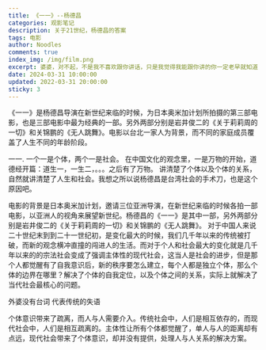 ```yaml
---
title: 《一一》--杨德昌
categories: 观影笔记
description: 关于21世纪，杨德昌的答案
tags: 电影
author: Noodles
comments: true
index_img: /img/film.png
excerpt: 婆婆，对不起，不是我不喜欢跟你讲话，只是我觉得我能跟你讲的你一定老早就知道了。不然，你就不会每次都叫我“听话”。就像他们都说你走了，你也没有告诉我你去了哪里，所以，我觉得，那一定是我们都知道的地方。婆婆，我不知道的事情太多了，所以，你知道我以后想做什么吗？我要去告诉别人他们不知道的事情，给别人看他们看不到的东西。我想，这样一定天天都很好玩。说不定，有一天，我会发现你到底去了哪里。到时候，我可不可以跟大家讲，找大家一起过来看你呢？婆婆，我好想你，尤其是我看到那个还没有名字的小表弟，就会想起，你常跟我说：你老了。我也很想跟他说：我也老了。
date: 2024-03-31 10:00:00
updated: 2022-03-31 20:00:00
sticky: 3
---
```


《一一》是杨德昌导演在新世纪来临的时候，为日本奥米加计划所拍摄的第三部电影，也是三部电影中最为经典的一部。另外两部分别是岩井俊二的《关于莉莉周的一切》和关锦鹏的《无人跳舞》。电影以台北一家人为背景，而不同的家庭成员覆盖了人生不同的年龄阶段。

一一. 一个一是个体，两个一是社会。
在中国文化的观念里，一是万物的开始，道德经开篇：道生一，一生二，。。。之后有了万物。
讲清楚了个体以及个体的关系，自然就讲清楚了人生和社会。我想之所以说杨德昌是台湾社会的手术刀，也是这个原因吧。

电影的背景是日本奥米加计划，邀请三位亚洲导演，在新世纪来临的时候各拍一部电影，以亚洲人的视角来展望新世纪。杨德昌的《一一》是其中一部，另外两部分别是岩井俊二的《关于莉莉周的一切》和关锦鹏的《无人跳舞》。
对于中国人来说二十世纪末到到二十一世纪初，是变化最大的时候，我们几千年以来的传统被打破，而新的观念横冲直撞的闯进人的生活。而对于个人和社会最大的变化就是几千年以来的的宗法社会变成了强调主体性的现代社会，这当人是社会的进步，但是那个人都觉醒有了自我意识后，新的秩序要怎么建立，每个人都是独立个体，那么个体的边界在哪里？解决了个体的自我定位，以及个体之间的关系，实际上就解决了当代社会最核心的问题。

外婆没有台词 代表传统的失语

个体意识带来了疏离，而人与人需要介入。传统社会中，人们是相互依存的，而现代社会中，人们是相互疏离的。主体性让所有个体都觉醒了，单人与人的距离却有点远，现代社会带来了个体意识，却并没有提供，处理人与人关系的解决方案。
